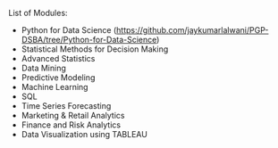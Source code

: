 List of Modules:
* Python for Data Science (https://github.com/jaykumarlalwani/PGP-DSBA/tree/Python-for-Data-Science)
* Statistical Methods for Decision Making
* Advanced Statistics
* Data Mining
* Predictive Modeling
* Machine Learning
* SQL
* Time Series Forecasting
* Marketing & Retail Analytics
* Finance and Risk Analytics
* Data Visualization using TABLEAU
